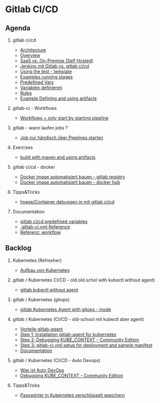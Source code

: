 # Gitlab CI/CD

## Agenda 

  1. gitlab ci/cd
     * [Architecture](/gitlab/architecture.md)
     * [Overview](/gitlab/01-ci-cd-overview.md)
     * [SaaS vs. On-Premise (Self Hosted)](gitlab/overview/saas-vs-on-premise.md)
     * [Jenkins mit Gitlab vs. gitlab ci/cd](gitlab/overview/jenkins-gitlab-vs-gitlab-cicd.md) 
     * [Using the test - template](/gitlab/02-example-testtemplate.md)
     * [Examples running stages](/gitlab/03-example-running-stages.md) 
     * [Predefined Vars](/gitlab/04-predefined-vars.md)
     * [Variablen definieren](/gitlab/variables.md)
     * [Rules](/gitlab/05-rules.md)
     * [Example Defining and using artifacts](/gitlab/07-example-defining-and-using-artifacts.md)

  1. gitlab-ci - Workflows
     * [Workflows + only start by starting pipeline](/gitlab/global/workflow.md)

  1. gitlab - wann laufen jobs ? 
     * [Job nur händisch über Pipelines starten](gitlab/rules/only-web.md)
    
  1. Exercises
     * [build with maven and using artifacts](https://github.com/jmetzger/training-gitlab-ci-cd/blob/main/gitlab/11-build-war-with-maven.md)
    
  1. gitlab ci/cd - docker
     * [Docker image automatisiert bauen - gitlab registry](/gitlab/09-use-gitlab-registry.md)
     * [Docker image automatisiert bauen - docker hub](/gitlab/09a-docker-build-use-docker-hub.md)

  1. Tipps&Tricks 
     * [Image/Container debuggen in mit gitlab ci/cd](gitlab/debug/container-kennenlernen.md)
     
  1. Documentation 
     * [gitlab ci/cd predefined variables](https://docs.gitlab.com/ee/ci/variables/predefined_variables.html)
     * [.gitlab-ci.yml Reference](https://docs.gitlab.com/ee/ci/yaml/)
     * [Referenz: workflow](https://docs.gitlab.com/ee/ci/yaml/#workflow)
     
## Backlog 

  1. Kubernetes (Refresher) 
     * [Aufbau von Kubernetes](kubernetes/architecture.md) 

  1. gitlab / Kubernetes CI/CD - old.old.schol with kubectl without agent)
     * [gitlab kubectl without agent](/gitlab/10-using-kubectl-old-style.md)

  1. gitlab / Kubernetes (gitops) 
     * [gitlab Kubernetes Agent with gitops - mode](/kubernetes-gitlab-gitops/example-gitlab-kubernetes-agent-with-gitops-mode.md)  
     
  1. gitlab / Kubernetes (CI/CD - old-school mit kubectl aber agent) 
     * [Vorteile gitlab-agent](/kubernetes/gitlab/advantage-gitlab-agent.md)
     * [Step 1: Installation gitlab-agent for kubernetes](/kubernetes-gitlab-ci-cd/99-gitlab-agent-with-kubectl.md)
     * [Step 2: Debugging KUBE_CONTEXT - Community Edition](kubernetes-gitlab-ci-cd/04-fix-problem-context-auto-devops.md)
     * [Step 3: gitlab-ci.yml setup for deployment and sample manifest](/kubernetes-gitlab-ci-cd/05-setup-deployment-with-sample-manifest.md)
     * [Documentation](https://docs.gitlab.com/ee/user/clusters/agent/ci_cd_workflow.html)

  1. gitlab / Kubernetes (CI/CD - Auto Devops) 
     * [Was ist Auto DevOps](/gitlab-ci-cd/was-ist-autodevops.md)
     * [Debugging KUBE_CONTEXT - Community Edition](kubernetes-gitlab-ci-cd/04-fix-problem-context-auto-devops.md)

  1. Tipps&Tricks
     * [Passwörter in Kubernetes verschlüsselt speichern](kubernetes/sealed-secrets.md)
  
